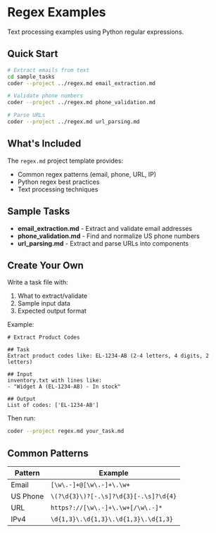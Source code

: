 # Regex Examples

Text processing examples using Python regular expressions.

## Quick Start

```bash
# Extract emails from text
cd sample_tasks
coder --project ../regex.md email_extraction.md

# Validate phone numbers
coder --project ../regex.md phone_validation.md

# Parse URLs
coder --project ../regex.md url_parsing.md
```

## What's Included

The `regex.md` project template provides:
- Common regex patterns (email, phone, URL, IP)
- Python regex best practices
- Text processing techniques

## Sample Tasks

- **email_extraction.md** - Extract and validate email addresses
- **phone_validation.md** - Find and normalize US phone numbers
- **url_parsing.md** - Extract and parse URLs into components

## Create Your Own

Write a task file with:
1. What to extract/validate
2. Sample input data
3. Expected output format

Example:
```
# Extract Product Codes

## Task
Extract product codes like: EL-1234-AB (2-4 letters, 4 digits, 2 letters)

## Input
inventory.txt with lines like:
- "Widget A (EL-1234-AB) - In stock"

## Output
List of codes: ['EL-1234-AB']
```

Then run:
```bash
coder --project regex.md your_task.md
```

## Common Patterns

| Pattern | Example |
|---------|---------|
| Email | `[\w\.-]+@[\w\.-]+\.\w+` |
| US Phone | `\(?\d{3}\)?[-.\s]?\d{3}[-.\s]?\d{4}` |
| URL | `https?://[\w\.-]+\.\w+[/\w\.-]*` |
| IPv4 | `\d{1,3}\.\d{1,3}\.\d{1,3}\.\d{1,3}` |